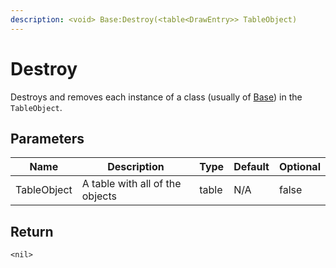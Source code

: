 ```yaml
---
description: <void> Base:Destroy(<table<DrawEntry>> TableObject)
---
```


# Destroy

Destroys and removes each instance of a class (usually of [Base](./)) in the `TableObject`.

## Parameters

<table><thead><tr><th>Name</th><th>Description</th><th>Type</th><th>Default</th><th data-type="checkbox">Optional</th></tr></thead><tbody><tr><td>TableObject</td><td>A table with all of the objects</td><td>table</td><td>N/A</td><td>false</td></tr></tbody></table>

## Return

`<nil>`
